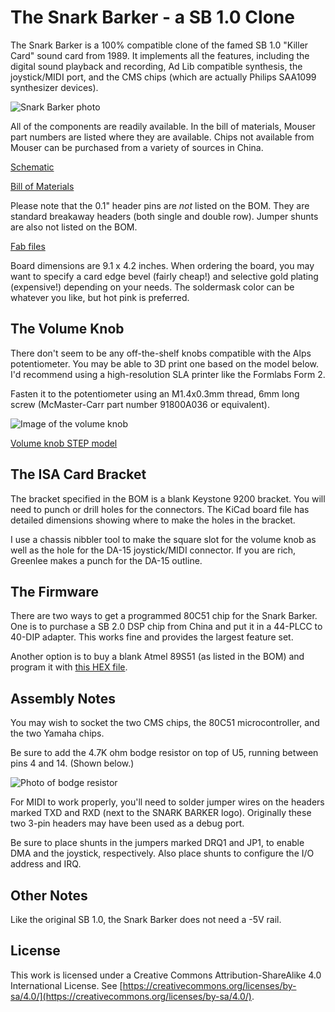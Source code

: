 # The Snark Barker - a SB 1.0 Clone

The Snark Barker is a 100% compatible clone of the famed SB 1.0 "Killer Card"
sound card from 1989. It implements all the features, including the digital
sound playback and recording, Ad Lib compatible synthesis, the joystick/MIDI
port, and the CMS chips (which are actually Philips SAA1099 synthesizer
devices).

![Snark Barker photo](https://github.com/schlae/snark-barker/blob/master/images/SnarkBarker.png)

All of the components are readily available. In the bill of materials,
Mouser part numbers are listed where they are available. Chips not available
from Mouser can be purchased from a variety of sources in China.

[Schematic](https://github.com/schlae/snark-barker/blob/master/SnarkBarker.pdf)

[Bill of Materials](https://github.com/schlae/snark-barker/blob/master/SnarkBarker.csv)

Please note that the 0.1" header pins are *not* listed on the BOM. They are
standard breakaway headers (both single and double row). Jumper shunts are
also not listed on the BOM.

[Fab files](https://github.com/schlae/snark-barker/blob/master/fab/SnarkBarker.zip)

Board dimensions are 9.1 x 4.2 inches. When ordering the board, you may want
to specify a card edge bevel (fairly cheap!) and selective gold plating
(expensive!) depending on your needs. The soldermask color can be whatever
you like, but hot pink is preferred.

## The Volume Knob
There don't seem to be any off-the-shelf knobs compatible with the Alps
potentiometer. You may be able to 3D print one based on the model below.
I'd recommend using a high-resolution SLA printer like the Formlabs Form 2.

Fasten it to the potentiometer using an M1.4x0.3mm thread, 6mm long screw
(McMaster-Carr part number 91800A036 or equivalent).

![Image of the volume knob](https://github.com/schlae/snark-barker/blob/master/images/vol_knob.png)

[Volume knob STEP model](https://github.com/schlae/snark-barker/blob/master/mech/vol_knob.zip)

## The ISA Card Bracket
The bracket specified in the BOM is a blank Keystone 9200 bracket. You will
need to punch or drill holes for the connectors. The KiCad board file has
detailed dimensions showing where to make the holes in the bracket.

I use a chassis nibbler tool to make the square slot for the volume knob as
well as the hole for the DA-15 joystick/MIDI connector. If you are rich,
Greenlee makes a punch for the DA-15 outline.

## The Firmware
There are two ways to get a programmed 80C51 chip for the Snark Barker. One
is to purchase a SB 2.0 DSP chip from China and put it in a 44-PLCC to
40-DIP adapter. This works fine and provides the largest feature set.

Another option is to buy a blank Atmel 89S51 (as listed in the BOM) and
program it with [this HEX file](https://github.com/schlae/snark-barker/blob/master/firmware/sb.hex).

## Assembly Notes
You may wish to socket the two CMS chips, the 80C51 microcontroller, and the
two Yamaha chips.

Be sure to add the 4.7K ohm bodge resistor on top of U5, running between
pins 4 and 14. (Shown below.)

![Photo of bodge resistor](https://github.com/schlae/snark-barker/blob/master/images/bodge.png)

For MIDI to work properly, you'll need to solder jumper wires on the headers
marked TXD and RXD (next to the SNARK BARKER logo). Originally these two 3-pin
headers may have been used as a debug port.

Be sure to place shunts in the jumpers marked DRQ1 and JP1, to enable DMA and
the joystick, respectively. Also place shunts to configure the I/O address and
IRQ.

## Other Notes
Like the original SB 1.0, the Snark Barker does not need a -5V rail.

## License
This work is licensed under a Creative Commons Attribution-ShareAlike 4.0
International License. See [https://creativecommons.org/licenses/by-sa/4.0/](https://creativecommons.org/licenses/by-sa/4.0/).

